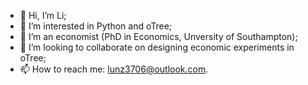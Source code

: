 - 👋 Hi, I’m Li;
- 👀 I’m interested in Python and oTree;
- 🌱 I’m an economist (PhD in Economics, Unversity of Southampton);
- 💞️ I’m looking to collaborate on designing economic experiments in oTree;
- 📫 How to reach me: lunz3706@outlook.com.

<!---
lunzheng-li/lunzheng-li is a ✨ special ✨ repository because its `README.md` (this file) appears on your GitHub profile.
You can click the Preview link to take a look at your changes.
--->
